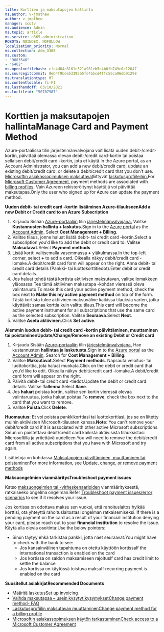 ```yaml
---
title: Korttien ja maksutapojen hallinta
ms.author: v-jmathew
author: v-jmathew
manager: scotv
ms.audience: Admin
ms.topic: article
ms.service: o365-administration
ROBOTS: NOINDEX, NOFOLLOW
localization_priority: Normal
ms.collection: Adm_O365
ms.custom:
- "9003546"
- "6462"
ms.openlocfilehash: cfc4d84c8161c321a981eb5c4b0fb749c0c12047
ms.sourcegitcommit: 0eb4f9bde53395b5fd4b5cd4ffc56ca96db91298
ms.translationtype: MT
ms.contentlocale: fi-FI
ms.lasthandoff: 03/10/2021
ms.locfileid: "50707987"
---
```

# <a name="manage-card-and-payment-method"></a><span data-ttu-id="2d828-102">Korttien ja maksutapojen hallinta</span><span class="sxs-lookup"><span data-stu-id="2d828-102">Manage Card and Payment Method</span></span>

<span data-ttu-id="2d828-103">Azure-portaalissa tilin järjestelmänvalvojana voit lisätä uuden debit-/credit-kortin, päivittää olemassa olevan debit-/credit card-kortin tai poistaa sellaisen debit/credit card -kortin, jota et käytä.</span><span class="sxs-lookup"><span data-stu-id="2d828-103">In the Azure portal, as an Account Administrator, you can add a new debit/credit card, update an existing debit/credit card, or delete a debit/credit card that you don't use.</span></span> <span data-ttu-id="2d828-104">[Microsoftin asiakassopimuksen maksutavat](https://docs.microsoft.com/azure/billing/billing-how-to-change-credit-card?WT.mc_id=Portal-Microsoft_Azure_Support#check-access-to-a-microsoft-customer-agreement)liittyvät [laskutusprofiileihin.](https://docs.microsoft.com/azure/billing/billing-how-to-change-credit-card?WT.mc_id=Portal-Microsoft_Azure_Support#change-payment-method-for-a-billing-profile)</span><span class="sxs-lookup"><span data-stu-id="2d828-104">For [Microsoft Customer Agreement](https://docs.microsoft.com/azure/billing/billing-how-to-change-credit-card?WT.mc_id=Portal-Microsoft_Azure_Support#check-access-to-a-microsoft-customer-agreement), payment methods are associated with [billing profiles](https://docs.microsoft.com/azure/billing/billing-how-to-change-credit-card?WT.mc_id=Portal-Microsoft_Azure_Support#change-payment-method-for-a-billing-profile).</span></span> <span data-ttu-id="2d828-105">Vain Azureen rekisteröitynyt käyttäjä voi päivittää maksutapaa.</span><span class="sxs-lookup"><span data-stu-id="2d828-105">Only the user who signed up for Azure can update the payment method.</span></span>

<span data-ttu-id="2d828-106">**Uuden debit- tai credit card -kortin lisääminen Azure-tilaukseen**</span><span class="sxs-lookup"><span data-stu-id="2d828-106">**Add a new Debit or Credit card to an Azure Subscription**</span></span>

1. <span data-ttu-id="2d828-107">Kirjaudu Sisään [Azure-portaaliin](https://ms.portal.azure.com/) tilin [järjestelmänvalvojana.](https://docs.microsoft.com/azure/cost-management-billing/manage/billing-subscription-transfer?WT.mc_id=Portal-Microsoft_Azure_Support#whoisaa) Valitse **Kustannusten hallinta + laskutus.**</span><span class="sxs-lookup"><span data-stu-id="2d828-107">Sign in to the [Azure portal](https://ms.portal.azure.com/) as the [Account Admin](https://docs.microsoft.com/azure/cost-management-billing/manage/billing-subscription-transfer?WT.mc_id=Portal-Microsoft_Azure_Support#whoisaa). Select **Cost Management + Billing**.</span></span>
2. <span data-ttu-id="2d828-108">Valitse tilaus, jonne haluat lisätä debit- tai credit card -kortin.</span><span class="sxs-lookup"><span data-stu-id="2d828-108">Select a subscription you'd like to add the debit or credit card to.</span></span> <span data-ttu-id="2d828-109">Valitse **Maksutavat.**</span><span class="sxs-lookup"><span data-stu-id="2d828-109">Select **Payment methods**.</span></span>
3. <span data-ttu-id="2d828-110">Lisää kortti valitsemalla vasemmassa **+** yläkulmassa.</span><span class="sxs-lookup"><span data-stu-id="2d828-110">In the top-left corner, select **+** to add a card.</span></span> <span data-ttu-id="2d828-111">Oikealla näkyy debit/credit card -lomake.</span><span class="sxs-lookup"><span data-stu-id="2d828-111">A debit/credit card form will appear on the right.</span></span> <span data-ttu-id="2d828-112">Anna debit- tai credit card details (Pankki- tai luottokorttitiedot).</span><span class="sxs-lookup"><span data-stu-id="2d828-112">Enter debit or credit card details.</span></span>
4. <span data-ttu-id="2d828-113">Jos haluat tehdä tästä kortista aktiivisen  maksutavan, valitse lomakkeen yläosassa Tee tämä aktiivinen maksutapa -kohdan vieressä oleva valintaruutu.</span><span class="sxs-lookup"><span data-stu-id="2d828-113">To make this card your active payment method, check the box next to **Make this my active payment method** on top of the form.</span></span> <span data-ttu-id="2d828-114">Tästä kortista tulee aktiivinen maksuväline kaikissa tilauksia varten, jotka käyttävät samaa korttia kuin valittu tilaus.</span><span class="sxs-lookup"><span data-stu-id="2d828-114">This card will become the active payment instrument for all subscriptions that use the same card as the selected subscription.</span></span> <span data-ttu-id="2d828-115">Valitse **Seuraava**.</span><span class="sxs-lookup"><span data-stu-id="2d828-115">Select **Next**.</span></span>
5. <span data-ttu-id="2d828-116">Valitse **Aseta aktiivinen.**</span><span class="sxs-lookup"><span data-stu-id="2d828-116">Click **Set active**.</span></span> 
 
<span data-ttu-id="2d828-117">**Aiemmin luodun debit- tai credit card -kortin päivittäminen, muuttaminen tai poistaminen**</span><span class="sxs-lookup"><span data-stu-id="2d828-117">**Update/Change/Remove an existing Debit or Credit card**</span></span>

1.  <span data-ttu-id="2d828-118">Kirjaudu Sisään [Azure-portaaliin](https://portal.azure.com/) tilin [järjestelmänvalvojana.](https://docs.microsoft.com/azure/billing/billing-subscription-transfer?WT.mc_id=Portal-Microsoft_Azure_Support#whoisaa) Hae kustannusten **hallintaa ja laskutusta.**</span><span class="sxs-lookup"><span data-stu-id="2d828-118">Sign in to the [Azure portal](https://portal.azure.com/) as the [Account Admin](https://docs.microsoft.com/azure/billing/billing-subscription-transfer?WT.mc_id=Portal-Microsoft_Azure_Support#whoisaa). Search for **Cost Management + Billing**.</span></span>
2.  <span data-ttu-id="2d828-119">Valitse **Maksutavat.**</span><span class="sxs-lookup"><span data-stu-id="2d828-119">Select **Payment methods**.</span></span> <span data-ttu-id="2d828-120">Napsauta veloitus- tai luottokorttia, jota haluat muokata.</span><span class="sxs-lookup"><span data-stu-id="2d828-120">Click on the debit or credit card that you'd like to edit.</span></span> <span data-ttu-id="2d828-121">Oikealla näkyy debit/credit card -lomake.</span><span class="sxs-lookup"><span data-stu-id="2d828-121">A debit/credit card form will appear on the right.</span></span>
3.  <span data-ttu-id="2d828-122">Päivitä debit- tai credit card -tiedot.</span><span class="sxs-lookup"><span data-stu-id="2d828-122">Update the debit or credit card details.</span></span> <span data-ttu-id="2d828-123">Valitse **Tallenna**.</span><span class="sxs-lookup"><span data-stu-id="2d828-123">Select **Save**.</span></span>
4.  <span data-ttu-id="2d828-124">Jos **haluat** poistaa kortin, valitse sen kortin vieressä olevaa valintaruutua, jonka haluat poistaa.</span><span class="sxs-lookup"><span data-stu-id="2d828-124">To **remove**, check the box next to the card that you want to remove.</span></span>
5.  <span data-ttu-id="2d828-125">Valitse **Poista**.</span><span class="sxs-lookup"><span data-stu-id="2d828-125">Click **Delete**.</span></span>

<span data-ttu-id="2d828-126">**Huomautus:** Et voi poistaa pankkikorttiasi tai luottokorttiasi, jos se on liitetty muihin aktiivisten Microsoft-tilausten kanssa.</span><span class="sxs-lookup"><span data-stu-id="2d828-126">**Note**: You can't remove your debit/credit card if it is associated with other active Microsoft subscriptions.</span></span> <span data-ttu-id="2d828-127">Sinun on poistettava debit/credit card kaikista aktiivisista tilauksistasi Microsoftilla ja yritettävä uudelleen.</span><span class="sxs-lookup"><span data-stu-id="2d828-127">You will need to remove the debit/credit card from all active subscriptions that you have with Microsoft and try again.</span></span>

<span data-ttu-id="2d828-128">Lisätietoja on kohdassa [Maksutapojen päivittäminen, muuttaminen tai poistaminen](https://docs.microsoft.com/azure/billing/billing-how-to-change-credit-card?WT.mc_id=Portal-Microsoft_Azure_Support)</span><span class="sxs-lookup"><span data-stu-id="2d828-128">For more information, see [Update, change, or remove payment methods](https://docs.microsoft.com/azure/billing/billing-how-to-change-credit-card?WT.mc_id=Portal-Microsoft_Azure_Support)</span></span>

<span data-ttu-id="2d828-129">**Maksuongelmien vianmääritys**</span><span class="sxs-lookup"><span data-stu-id="2d828-129">**Troubleshoot payment issues**</span></span>

<span data-ttu-id="2d828-130">Katso [maksuongelmien tai -virheskenaarioiden](https://docs.microsoft.com/azure/cost-management-billing/manage/billing-troubleshoot-azure-payment-issues) vianmäärityksestä, ratkaiseeko ongelma ongelman.</span><span class="sxs-lookup"><span data-stu-id="2d828-130">Refer [Troubleshoot payment issues/error scenarios](https://docs.microsoft.com/azure/cost-management-billing/manage/billing-troubleshoot-azure-payment-issues) to see if it resolves your issue.</span></span>

<span data-ttu-id="2d828-131">Jos kortissa on odottava maksu sen vuoksi, että rahoituslaitos hylkää korttisi, ota yhteyttä rahoituslaitostasi ongelman ratkaisemiseksi. </span><span class="sxs-lookup"><span data-stu-id="2d828-131">If there is a pending payment on the card as a result of your financial institution denying your card, please reach out to your **financial institution** to resolve the issue.</span></span> <span data-ttu-id="2d828-132">Käytä alla olevia osoitinta:</span><span class="sxs-lookup"><span data-stu-id="2d828-132">Use the below pointers:</span></span>

- <span data-ttu-id="2d828-133">Sinun täytyy ehkä tarkistaa pankki, jotta näet seuraavat:</span><span class="sxs-lookup"><span data-stu-id="2d828-133">You might have to check with the bank to see:</span></span> 
    - <span data-ttu-id="2d828-134">Jos kansainvälinen tapahtuma on otettu käyttöön kortissa</span><span class="sxs-lookup"><span data-stu-id="2d828-134">If the international transaction is enabled on the card</span></span>
    - <span data-ttu-id="2d828-135">Jos kortissa on saldon maksamiseen rajoitus</span><span class="sxs-lookup"><span data-stu-id="2d828-135">If card has credit limit to settle the balance</span></span>
    - <span data-ttu-id="2d828-136">Jos kortissa on käytössä toistuva maksu</span><span class="sxs-lookup"><span data-stu-id="2d828-136">If recurring payment is enabled on the card</span></span>

<span data-ttu-id="2d828-137">**Suositellut asiakirjat**</span><span class="sxs-lookup"><span data-stu-id="2d828-137">**Recommended Documents**</span></span>

- [<span data-ttu-id="2d828-138">Määritä laskutus</span><span class="sxs-lookup"><span data-stu-id="2d828-138">Set up invoicing</span></span>](https://docs.microsoft.com/azure/cost-management-billing/manage/pay-by-invoice)
- [<span data-ttu-id="2d828-139">Vaihda maksutapaa – usein kysytyt kysymykset</span><span class="sxs-lookup"><span data-stu-id="2d828-139">Change payment method- FAQ</span></span>](https://docs.microsoft.com/azure/cost-management-billing/manage/change-credit-card?WT.mc_id=Portal-Microsoft_Azure_Support#frequently-asked-questions)
- [<span data-ttu-id="2d828-140">Laskutusprofiilin maksutavan muuttaminen</span><span class="sxs-lookup"><span data-stu-id="2d828-140">Change payment method for a billing profile</span></span>](https://docs.microsoft.com/azure/cost-management-billing/manage/change-credit-card?WT.mc_id=Portal-Microsoft_Azure_Support#change-payment-method-for-a-billing-profile)
- [<span data-ttu-id="2d828-141">Microsoftin asiakassopimuksen käytön tarkastaminen</span><span class="sxs-lookup"><span data-stu-id="2d828-141">Check access to a Microsoft Customer Agreement</span></span>](https://docs.microsoft.com/azure/cost-management-billing/manage/change-credit-card?WT.mc_id=Portal-Microsoft_Azure_Support#check-access-to-a-microsoft-customer-agreement)
